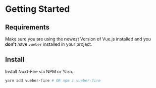 # Getting Started

## Requirements

Make sure you are using the newest Version of Vue.js installed and you __don't__ have `vueber` installed in your project.

## Install

Install Nuxt-Fire via NPM or Yarn.

```bash
yarn add vueber-fire # OR npm i vueber-fire
```